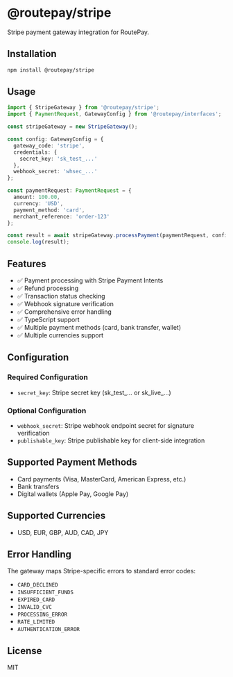 # @routepay/stripe

Stripe payment gateway integration for RoutePay.

## Installation

```bash
npm install @routepay/stripe
```

## Usage

```typescript
import { StripeGateway } from '@routepay/stripe';
import { PaymentRequest, GatewayConfig } from '@routepay/interfaces';

const stripeGateway = new StripeGateway();

const config: GatewayConfig = {
  gateway_code: 'stripe',
  credentials: {
    secret_key: 'sk_test_...'
  },
  webhook_secret: 'whsec_...'
};

const paymentRequest: PaymentRequest = {
  amount: 100.00,
  currency: 'USD',
  payment_method: 'card',
  merchant_reference: 'order-123'
};

const result = await stripeGateway.processPayment(paymentRequest, config);
console.log(result);
```

## Features

- ✅ Payment processing with Stripe Payment Intents
- ✅ Refund processing  
- ✅ Transaction status checking
- ✅ Webhook signature verification
- ✅ Comprehensive error handling
- ✅ TypeScript support
- ✅ Multiple payment methods (card, bank transfer, wallet)
- ✅ Multiple currencies support

## Configuration

### Required Configuration
- `secret_key`: Stripe secret key (sk_test_... or sk_live_...)

### Optional Configuration
- `webhook_secret`: Stripe webhook endpoint secret for signature verification
- `publishable_key`: Stripe publishable key for client-side integration

## Supported Payment Methods
- Card payments (Visa, MasterCard, American Express, etc.)
- Bank transfers
- Digital wallets (Apple Pay, Google Pay)

## Supported Currencies
- USD, EUR, GBP, AUD, CAD, JPY

## Error Handling

The gateway maps Stripe-specific errors to standard error codes:
- `CARD_DECLINED`
- `INSUFFICIENT_FUNDS`
- `EXPIRED_CARD`
- `INVALID_CVC`
- `PROCESSING_ERROR`
- `RATE_LIMITED`
- `AUTHENTICATION_ERROR`

## License

MIT